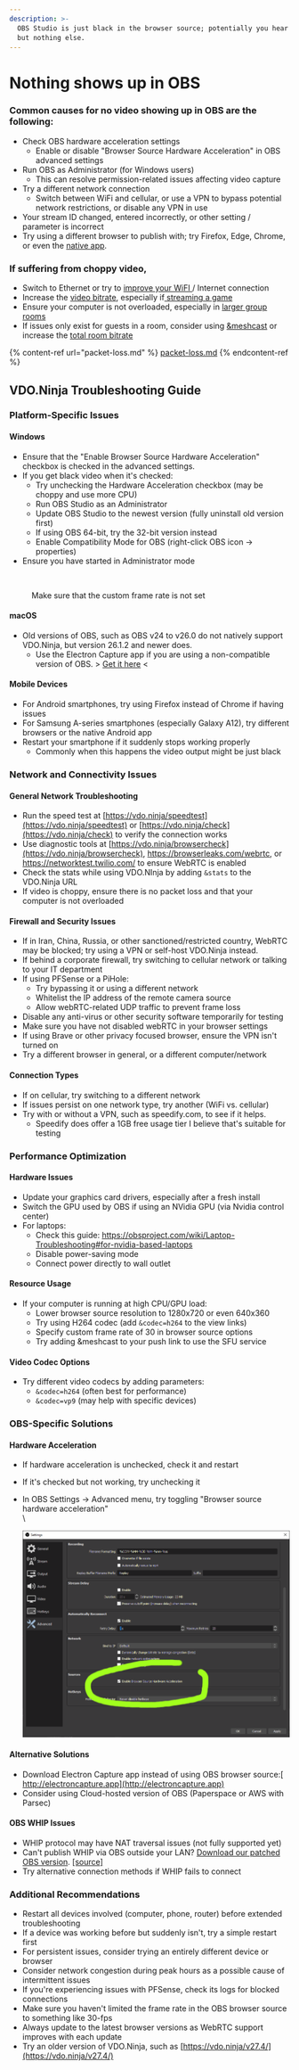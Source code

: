 ```yaml
---
description: >-
  OBS Studio is just black in the browser source; potentially you hear audio,
  but nothing else.
---
```


# Nothing shows up in OBS

### Common causes for no video showing up in OBS are the following:

* Check OBS hardware acceleration settings
  * Enable or disable "Browser Source Hardware Acceleration" in OBS advanced settings
* Run OBS as Administrator (for Windows users)
  * This can resolve permission-related issues affecting video capture
* Try a different network connection
  * Switch between WiFi and cellular, or use a VPN to bypass potential network restrictions, or disable any VPN in use
* Your stream ID changed, entered incorrectly, or other setting / parameter is incorrect
* Try using a different browser to publish with; try Firefox, Edge, Chrome, or even the [native app](../steves-helper-apps/native-mobile-app-versions.md).

### If suffering from choppy video,

* Switch to Ethernet or try to [improve your WiFI ](packet-loss.md)/ Internet connection
* Increase the [video bitrate](../advanced-settings/video-bitrate-parameters/bitrate.md), especially if[ streaming a game](../guides/how-to-screen-share-in-1080p.md)
* Ensure your computer is not overloaded, especially in [larger group rooms](nothing-shows-up-in-obs-or-it-is-choppy.md#performance-optimization)
* If issues only exist for guests in a room, consider using [\&meshcast](../steves-helper-apps/meshcast.io.md) or increase the [total room bitrate](../advanced-settings/video-bitrate-parameters/totalroombitrate.md)

{% content-ref url="packet-loss.md" %}
[packet-loss.md](packet-loss.md)
{% endcontent-ref %}

## VDO.Ninja Troubleshooting Guide

### Platform-Specific Issues

#### Windows

* Ensure that the "Enable Browser Source Hardware Acceleration" checkbox is checked in the advanced settings.
* If you get black video when it's checked:
  * Try unchecking the Hardware Acceleration checkbox (may be choppy and use more CPU)
  * Run OBS Studio as an Administrator
  * Update OBS Studio to the newest version (fully uninstall old version first)
  * If using OBS 64-bit, try the 32-bit version instead
  * Enable Compatibility Mode for OBS (right-click OBS icon → properties)
* Ensure you have started in Administrator mode

<figure><img src="../.gitbook/assets/image (254).png" alt=""><figcaption><p>Make sure that the custom frame rate is not set</p></figcaption></figure>

#### macOS

* Old versions of OBS, such as OBS v24 to v26.0 do not natively support VDO.Ninja, but version 26.1.2 and newer does.
  * Use the Electron Capture app if you are using a non-compatible version of OBS. > [Get it here](https://github.com/steveseguin/electroncapture) <

#### Mobile Devices

* For Android smartphones, try using Firefox instead of Chrome if having issues
* For Samsung A-series smartphones (especially Galaxy A12), try different browsers or the native Android app
* Restart your smartphone if it suddenly stops working properly
  * Commonly when this happens the video output might be just black

### Network and Connectivity Issues

#### General Network Troubleshooting

* Run the speed test at [https://vdo.ninja/speedtest](https://vdo.ninja/speedtest) or [https://vdo.ninja/check](https://vdo.ninja/check) to verify the connection works
* Use diagnostic tools at [https://vdo.ninja/browsercheck](https://vdo.ninja/browsercheck), https://browserleaks.com/webrtc, or https://networktest.twilio.com/ to ensure WebRTC is enabled
* Check the stats while using VDO.NInja by adding `&stats` to the VDO.Ninja URL&#x20;
* If video is choppy, ensure there is no packet loss and that your computer is not overloaded

#### Firewall and Security Issues

* If in Iran, China, Russia, or other sanctioned/restricted country, WebRTC may be blocked; try using a VPN or self-host VDO.Ninja instead.
* If behind a corporate firewall, try switching to cellular network or talking to your IT department
* If using PFSense or a PiHole:
  * Try bypassing it or using a different network
  * Whitelist the IP address of the remote camera source
  * Allow webRTC-related UDP traffic to prevent frame loss
* Disable any anti-virus or other security software temporarily for testing
* Make sure you have not disabled webRTC in your browser settings
* If using Brave or other privacy focused browser, ensure the VPN isn't turned on
* Try a different browser in general, or a different computer/network

#### Connection Types

* If on cellular, try switching to a different network
* If issues persist on one network type, try another (WiFi vs. cellular)
* Try with or without a VPN, such as speedify.com, to see if it helps.
  * Speedify does offer a 1GB free usage tier I believe that's suitable for testing

### Performance Optimization

#### Hardware Issues

* Update your graphics card drivers, especially after a fresh install
* Switch the GPU used by OBS if using an NVidia GPU (via Nvidia control center)
* For laptops:
  * Check this guide: https://obsproject.com/wiki/Laptop-Troubleshooting#for-nvidia-based-laptops
  * Disable power-saving mode
  * Connect power directly to wall outlet

#### Resource Usage

* If your computer is running at high CPU/GPU load:
  * Lower browser source resolution to 1280x720 or even 640x360
  * Try using H264 codec (add `&codec=h264` to the view links)
  * Specify custom frame rate of 30 in browser source options
  * Try adding \&meshcast to your push link to use the SFU service

#### Video Codec Options

* Try different video codecs by adding parameters:
  * `&codec=h264` (often best for performance)
  * `&codec=vp9` (may help with specific devices)

### OBS-Specific Solutions

#### Hardware Acceleration

* If hardware acceleration is unchecked, check it and restart
* If it's checked but not working, try unchecking it
*   In OBS Settings → Advanced menu, try toggling "Browser source hardware acceleration"\
    \


    ![Disabling or enabling the hardware acceleration in OBS can sometimes fix choppy or missing video.](<../.gitbook/assets/image (1) (1) (1) (1) (1) (1) (1) (1) (1) (1) (1) (1) (1) (1) (1) (1) (1) (1) (1) (1) (1) (1) (1) (1) (1) (1) (1) (1) (1) (1) (1) (1) (1) (1) (1) (1) (1) (1) (1).png>)

#### Alternative Solutions

* Download Electron Capture app instead of using OBS browser source:[ http://electroncapture.app](http://electroncapture.app)
* Consider using Cloud-hosted version of OBS (Paperspace or AWS with Parsec)

#### OBS WHIP Issues

* WHIP protocol may have NAT traversal issues (not fully supported yet)
* Can't publish WHIP via OBS outside your LAN? [Download our patched OBS version](https://backup.vdo.ninja/OBS_VDO_Ninja.zip). [\[source\]](https://github.com/steveseguin/obs-studio/)
* Try alternative connection methods if WHIP fails to connect

### Additional Recommendations

* Restart all devices involved (computer, phone, router) before extended troubleshooting
* If a device was working before but suddenly isn't, try a simple restart first
* For persistent issues, consider trying an entirely different device or browser
* Consider network congestion during peak hours as a possible cause of intermittent issues
* If you're experiencing issues with PFSense, check its logs for blocked connections
* Make sure you haven't limited the frame rate in the OBS browser source to something like 30-fps
* Always update to the latest browser versions as WebRTC support improves with each update
* Try an older version of VDO.Ninja, such as [https://vdo.ninja/v27.4/](https://vdo.ninja/v27.4/)
